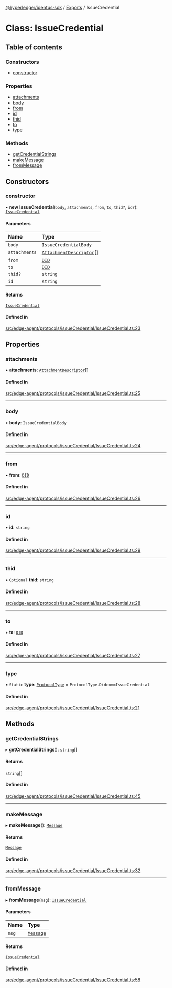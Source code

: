 [@hyperledger/identus-sdk](../README.md) / [Exports](../modules.md) / IssueCredential

# Class: IssueCredential

## Table of contents

### Constructors

- [constructor](IssueCredential.md#constructor)

### Properties

- [attachments](IssueCredential.md#attachments)
- [body](IssueCredential.md#body)
- [from](IssueCredential.md#from)
- [id](IssueCredential.md#id)
- [thid](IssueCredential.md#thid)
- [to](IssueCredential.md#to)
- [type](IssueCredential.md#type)

### Methods

- [getCredentialStrings](IssueCredential.md#getcredentialstrings)
- [makeMessage](IssueCredential.md#makemessage)
- [fromMessage](IssueCredential.md#frommessage)

## Constructors

### constructor

• **new IssueCredential**(`body`, `attachments`, `from`, `to`, `thid?`, `id?`): [`IssueCredential`](IssueCredential.md)

#### Parameters

| Name | Type |
| :------ | :------ |
| `body` | `IssueCredentialBody` |
| `attachments` | [`AttachmentDescriptor`](Domain.AttachmentDescriptor.md)[] |
| `from` | [`DID`](Domain.DID.md) |
| `to` | [`DID`](Domain.DID.md) |
| `thid?` | `string` |
| `id` | `string` |

#### Returns

[`IssueCredential`](IssueCredential.md)

#### Defined in

[src/edge-agent/protocols/issueCredential/IssueCredential.ts:23](https://github.com/hyperledger-identus/sdk-ts/blob/ccc9c0ac7bbfa014ad60ef1b5e244665d7b8ffc1/src/edge-agent/protocols/issueCredential/IssueCredential.ts#L23)

## Properties

### attachments

• **attachments**: [`AttachmentDescriptor`](Domain.AttachmentDescriptor.md)[]

#### Defined in

[src/edge-agent/protocols/issueCredential/IssueCredential.ts:25](https://github.com/hyperledger-identus/sdk-ts/blob/ccc9c0ac7bbfa014ad60ef1b5e244665d7b8ffc1/src/edge-agent/protocols/issueCredential/IssueCredential.ts#L25)

___

### body

• **body**: `IssueCredentialBody`

#### Defined in

[src/edge-agent/protocols/issueCredential/IssueCredential.ts:24](https://github.com/hyperledger-identus/sdk-ts/blob/ccc9c0ac7bbfa014ad60ef1b5e244665d7b8ffc1/src/edge-agent/protocols/issueCredential/IssueCredential.ts#L24)

___

### from

• **from**: [`DID`](Domain.DID.md)

#### Defined in

[src/edge-agent/protocols/issueCredential/IssueCredential.ts:26](https://github.com/hyperledger-identus/sdk-ts/blob/ccc9c0ac7bbfa014ad60ef1b5e244665d7b8ffc1/src/edge-agent/protocols/issueCredential/IssueCredential.ts#L26)

___

### id

• **id**: `string`

#### Defined in

[src/edge-agent/protocols/issueCredential/IssueCredential.ts:29](https://github.com/hyperledger-identus/sdk-ts/blob/ccc9c0ac7bbfa014ad60ef1b5e244665d7b8ffc1/src/edge-agent/protocols/issueCredential/IssueCredential.ts#L29)

___

### thid

• `Optional` **thid**: `string`

#### Defined in

[src/edge-agent/protocols/issueCredential/IssueCredential.ts:28](https://github.com/hyperledger-identus/sdk-ts/blob/ccc9c0ac7bbfa014ad60ef1b5e244665d7b8ffc1/src/edge-agent/protocols/issueCredential/IssueCredential.ts#L28)

___

### to

• **to**: [`DID`](Domain.DID.md)

#### Defined in

[src/edge-agent/protocols/issueCredential/IssueCredential.ts:27](https://github.com/hyperledger-identus/sdk-ts/blob/ccc9c0ac7bbfa014ad60ef1b5e244665d7b8ffc1/src/edge-agent/protocols/issueCredential/IssueCredential.ts#L27)

___

### type

▪ `Static` **type**: [`ProtocolType`](../enums/ProtocolType.md) = `ProtocolType.DidcommIssueCredential`

#### Defined in

[src/edge-agent/protocols/issueCredential/IssueCredential.ts:21](https://github.com/hyperledger-identus/sdk-ts/blob/ccc9c0ac7bbfa014ad60ef1b5e244665d7b8ffc1/src/edge-agent/protocols/issueCredential/IssueCredential.ts#L21)

## Methods

### getCredentialStrings

▸ **getCredentialStrings**(): `string`[]

#### Returns

`string`[]

#### Defined in

[src/edge-agent/protocols/issueCredential/IssueCredential.ts:45](https://github.com/hyperledger-identus/sdk-ts/blob/ccc9c0ac7bbfa014ad60ef1b5e244665d7b8ffc1/src/edge-agent/protocols/issueCredential/IssueCredential.ts#L45)

___

### makeMessage

▸ **makeMessage**(): [`Message`](Domain.Message-1.md)

#### Returns

[`Message`](Domain.Message-1.md)

#### Defined in

[src/edge-agent/protocols/issueCredential/IssueCredential.ts:32](https://github.com/hyperledger-identus/sdk-ts/blob/ccc9c0ac7bbfa014ad60ef1b5e244665d7b8ffc1/src/edge-agent/protocols/issueCredential/IssueCredential.ts#L32)

___

### fromMessage

▸ **fromMessage**(`msg`): [`IssueCredential`](IssueCredential.md)

#### Parameters

| Name | Type |
| :------ | :------ |
| `msg` | [`Message`](Domain.Message-1.md) |

#### Returns

[`IssueCredential`](IssueCredential.md)

#### Defined in

[src/edge-agent/protocols/issueCredential/IssueCredential.ts:58](https://github.com/hyperledger-identus/sdk-ts/blob/ccc9c0ac7bbfa014ad60ef1b5e244665d7b8ffc1/src/edge-agent/protocols/issueCredential/IssueCredential.ts#L58)
